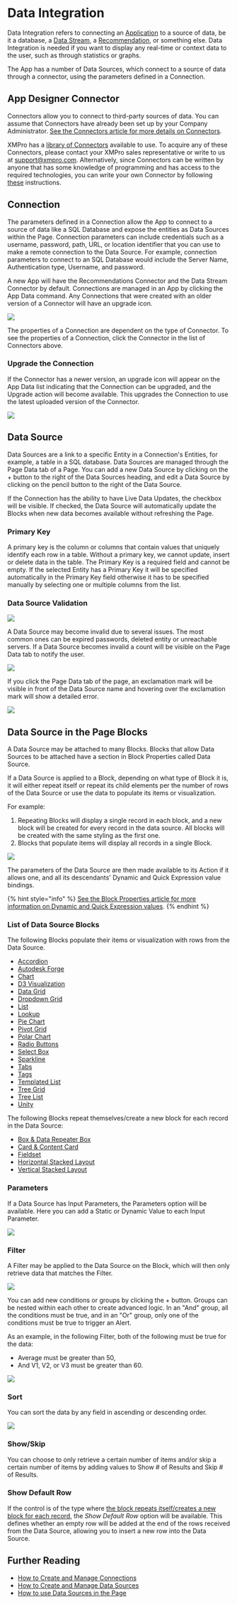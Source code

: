 # Data Integration

Data Integration refers to connecting an [Application](./) to a source of data, be it a database, a [Data Stream](../data-stream/), a [Recommendation](../recommendation/), or something else. Data Integration is needed if you want to display any real-time or context data to the user, such as through statistics or graphs.

The App has a number of Data Sources, which connect to a source of data through a connector, using the parameters defined in a Connection.

## App Designer Connector

Connectors allow you to connect to third-party sources of data. You can assume that Connectors have already been set up by your Company Administrator. [See the Connectors article for more details on Connectors](../connector.md).

XMPro has a [library of Connectors](https://documentation.xmpro.com/resources/integrations#connectors) available to use. To acquire any of these Connectors, please contact your XMPro sales representative or write to us at [support@xmpro.com](mailto:support@xmpro.com). Alternatively, since Connectors can be written by anyone that has some knowledge of programming and has access to the required technologies, you can write your own Connector by following [these](../../how-tos/connectors/building-connectors.md) instructions.

## Connection

The parameters defined in a Connection allow the App to connect to a source of data like a SQL Database and expose the entities as Data Sources within the Page. Connection parameters can include credentials such as a username, password, path, URL, or location identifier that you can use to make a remote connection to the Data Source. For example, connection parameters to connect to an SQL Database would include the Server Name, Authentication type, Username, and password.

A new App will have the Recommendations Connector and the Data Stream Connector by default. Connections are managed in an App by clicking the App Data command. Any Connections that were created with an older version of a Connector will have an upgrade icon.&#x20;

![](<../../.gitbook/assets/image (478).png>)

The properties of a Connection are dependent on the type of Connector. To see the properties of a Connection, click the Connector in the list of Connectors above.

### Upgrade the Connection

If the Connector has a newer version, an upgrade icon will appear on the App Data list indicating that the Connection can be upgraded, and the Upgrade action will become available. This upgrades the Connection to use the latest uploaded version of the Connector.

![](<../../.gitbook/assets/DI\_a (1).png>)

## Data Source

Data Sources are a link to a specific Entity in a Connection's Entities, for example, a table in a SQL database. Data Sources are managed through the Page Data tab of a Page. You can add a new Data Source by clicking on the + button to the right of the Data Sources heading, and edit a Data Source by clicking on the pencil button to the right of the Data Source.

If the Connection has the ability to have Live Data Updates, the checkbox will be visible. If checked, the Data Source will automatically update the Blocks when new data becomes available without refreshing the Page.

### Primary Key

A primary key is the column or columns that contain values that uniquely identify each row in a table. Without a primary key, we cannot update, insert or delete data in the table. The Primary Key is a required field and cannot be empty. If the selected Entity has a Primary Key it will be specified automatically in the Primary Key field otherwise it has to be specified manually by selecting one or multiple columns from the list.&#x20;

### Data Source Validation

![](<../../.gitbook/assets/Primary Key explained.png>)

A Data Source may become invalid due to several issues. The most common ones can be expired passwords, deleted entity or unreachable servers. If a Data Source becomes invalid a count will be visible on the Page Data tab to notify the user.&#x20;

![](../../.gitbook/assets/PageValidation1.png)

If you click the Page Data tab of the page, an exclamation mark will be visible in front of the Data Source name and hovering over the exclamation mark will show a detailed error. &#x20;

![](<../../.gitbook/assets/PageValidation2 (1).png>)

## Data Source in the Page Blocks

A Data Source may be attached to many Blocks. Blocks that allow Data Sources to be attached have a section in Block Properties called Data Source.&#x20;

If a Data Source is applied to a Block, depending on what type of Block it is, it will either repeat itself or repeat its child elements per the number of rows of the Data Source or use the data to populate its items or visualization.

For example:

1. Repeating Blocks will display a single record in each block, and a new block will be created for every record in the data source. All blocks will be created with the same styling as the first one.
2. Blocks that populate items will display all records in a single Block.

![](<../../.gitbook/assets/image (604).png>)

The parameters of the Data Source are then made available to its Action if it allows one, and all its descendants' Dynamic and Quick Expression value bindings.

{% hint style="info" %}
[See the Block Properties article for more information on Dynamic and Quick Expression values](block-properties.md#dynamic-and-expression-properties-from-data-integration).
{% endhint %}

### List of Data Source Blocks

The following Blocks populate their items or visualization with rows from the Data Source.

* [Accordion](../../blocks-toolbox/layout/accordion.md)
* [Autodesk Forge](../../blocks-toolbox/visualizations/autodesk-forge.md)
* [Chart](../../blocks-toolbox/visualizations/chart.md)
* [D3 Visualization](../../blocks-toolbox/visualizations/d3-visualization.md)
* [Data Grid](../../blocks-toolbox/basic/data-grid.md)
* [Dropdown Grid](../../blocks-toolbox/basic/dropdown-grid.md)
* [List](../../blocks-toolbox/basic/list.md)
* [Lookup](../../blocks-toolbox/basic/lookup.md)
* [Pie Chart](../../blocks-toolbox/visualizations/pie-chart.md)
* [Pivot Grid](../../blocks-toolbox/visualizations/pivot-grid.md)
* [Polar Chart](../../blocks-toolbox/visualizations/polar-chart.md)
* [Radio Buttons](../../blocks-toolbox/basic/radio-buttons.md)
* [Select Box](../../blocks-toolbox/basic/select-box.md)
* [Sparkline](../../blocks-toolbox/visualizations/sparkline.md)
* [Tabs](../../blocks-toolbox/layout/tabs.md)
* [Tags](../../blocks-toolbox/basic/tags.md)
* [Templated List](../../blocks-toolbox/layout/templated-list.md)
* [Tree Grid](../../blocks-toolbox/basic/tree-grid.md)
* [Tree List](../../blocks-toolbox/basic/tree-list.md)
* [Unity](../../blocks-toolbox/visualizations/unity-1.md)

The following Blocks repeat themselves/create a new block for each record in the Data Source:

* [Box & Data Repeater Box](../../blocks-toolbox/layout/box-and-data-repeater-box.md)
* [Card & Content Card](../../blocks-toolbox/layout/card-and-content-card.md)
* [Fieldset](../../blocks-toolbox/layout/field-and-fieldset.md)
* [Horizontal Stacked Layout](../../blocks-toolbox/layout/horizontal-and-vertical-stacked-layouts.md)
* [Vertical Stacked Layout](../../blocks-toolbox/layout/horizontal-and-vertical-stacked-layouts.md)

### Parameters

If a Data Source has Input Parameters, the Parameters option will be available. Here you can add a Static or Dynamic Value to each Input Parameter.

![](<../../.gitbook/assets/image (1151).png>)

### Filter

A Filter may be applied to the Data Source on the Block, which will then only retrieve data that matches the Filter.

![](<../../.gitbook/assets/image (722).png>)

You can add new conditions or groups by clicking the + button. Groups can be nested within each other to create advanced logic. In an "And" group, all the conditions must be true, and in an "Or" group, only one of the conditions must be true to trigger an Alert.

As an example, in the following Filter, both of the following must be true for the data:

* Average must be greater than 50,
* And V1, V2, or V3 must be greater than 60.

![](<../../.gitbook/assets/image (754).png>)

### Sort

You can sort the data by any field in ascending or descending order.

![](<../../.gitbook/assets/image (994).png>)

### Show/Skip

You can choose to only retrieve a certain number of items and/or skip a certain number of items by adding values to Show # of Results and Skip # of Results.

### Show Default Row

If the control is of the type where [the block repeats itself/creates a new block for each record](data-integration.md#data-source-in-the-page-blocks), the _Show Default Row_ option will be available. This defines whether an empty row will be added at the end of the rows received from the Data Source, allowing you to insert a new row into the Data Source.

## Further Reading

* [How to Create and Manage Connections](../../how-tos/apps/manage-connections.md)
* [How to Create and Manage Data Sources](../../how-tos/apps/manage-data-sources.md)
* [How to use Data Sources in the Page](../../how-tos/apps/use-data-sources-in-the-page.md)
